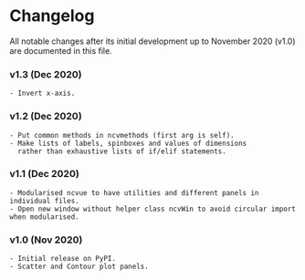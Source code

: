 # Changelog

All notable changes after its initial development up to November 2020 (v1.0) are documented in this file.

### v1.3 (Dec 2020)
    - Invert x-axis.

### v1.2 (Dec 2020)
    - Put common methods in ncvmethods (first arg is self).
    - Make lists of labels, spinboxes and values of dimensions
      rather than exhaustive lists of if/elif statements.

### v1.1 (Dec 2020)
    - Modularised ncvue to have utilities and different panels in individual files.
    - Open new window without helper class ncvWin to avoid circular import when modularised.

### v1.0 (Nov 2020)
    - Initial release on PyPI.
    - Scatter and Contour plot panels.
